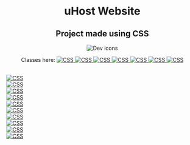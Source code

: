 <h1 align="center">uHost Website</h1>

<h2 align="center">Project made using CSS</h2>

<p align="center">
  <img src="https://skillicons.dev/icons?i=html,css" alt="Dev icons" />
</p>

<p align="center">
  Classes here:
  <a href="[https://www.udemy.com/course/advanced-css-and-sass](https://www.udemy.com/course/css-the-complete-guide-incl-flexbox-grid-sass/)" target="_blank>
    Advanced CSS and Sass: Flexbox, Grid, Animations and More!
  </a>
</p>

![CSS](images/1.png)
![CSS](images/2.png)
![CSS](images/3.png)
![CSS](images/4.png)
![CSS](images/5.png)
![CSS](images/6.png)
![CSS](images/7.png)
![CSS](images/8.png)

\
![CSS](images/m1.png)
\
![CSS](images/m1-5.png)
\
![CSS](images/m2.png)
\
![CSS](images/m3.png)
\
![CSS](images/m4.png)
\
![CSS](images/m5.png)
\
![CSS](images/m6.png)
\
![CSS](images/m7.png)
\
![CSS](images/m8.png)
\
![CSS](images/m9.png)
